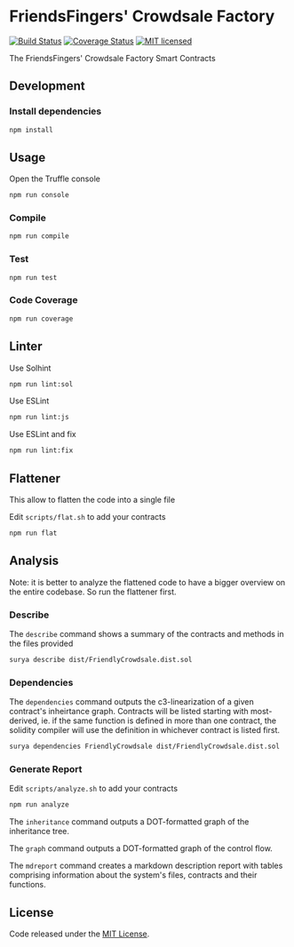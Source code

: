 # FriendsFingers' Crowdsale Factory

[![Build Status](https://travis-ci.org/FriendsFingers/crowdsale-factory.svg?branch=master)](https://travis-ci.org/FriendsFingers/crowdsale-factory) 
[![Coverage Status](https://coveralls.io/repos/github/FriendsFingers/crowdsale-factory/badge.svg)](https://coveralls.io/github/FriendsFingers/crowdsale-factory)
[![MIT licensed](https://img.shields.io/github/license/FriendsFingers/crowdsale-factory.svg)](https://github.com/FriendsFingers/crowdsale-factory/blob/master/LICENSE)


The FriendsFingers' Crowdsale Factory Smart Contracts


## Development

### Install dependencies

```bash
npm install
```

## Usage

Open the Truffle console

```bash
npm run console
```

### Compile

```bash
npm run compile
```

### Test 

```bash
npm run test 
```

### Code Coverage

```bash
npm run coverage
```

## Linter

Use Solhint

```bash
npm run lint:sol
```

Use ESLint

```bash
npm run lint:js
```

Use ESLint and fix

```bash
npm run lint:fix
```

## Flattener

This allow to flatten the code into a single file

Edit `scripts/flat.sh` to add your contracts

```bash
npm run flat
```

## Analysis

Note: it is better to analyze the flattened code to have a bigger overview on the entire codebase. So run the flattener first.

### Describe

The `describe` command shows a summary of the contracts and methods in the files provided

```bash
surya describe dist/FriendlyCrowdsale.dist.sol
```

### Dependencies

The `dependencies` command outputs the c3-linearization of a given contract's inheirtance graph. Contracts will be listed starting with most-derived, ie. if the same function is defined in more than one contract, the solidity compiler will use the definition in whichever contract is listed first.

```bash
surya dependencies FriendlyCrowdsale dist/FriendlyCrowdsale.dist.sol
```
### Generate Report

Edit `scripts/analyze.sh` to add your contracts 

```bash
npm run analyze
```

The `inheritance` command outputs a DOT-formatted graph of the inheritance tree.

The `graph` command outputs a DOT-formatted graph of the control flow.

The `mdreport` command creates a markdown description report with tables comprising information about the system's files, contracts and their functions.

## License

Code released under the [MIT License](https://github.com/FriendsFingers/crowdsale-factory/blob/master/LICENSE).
